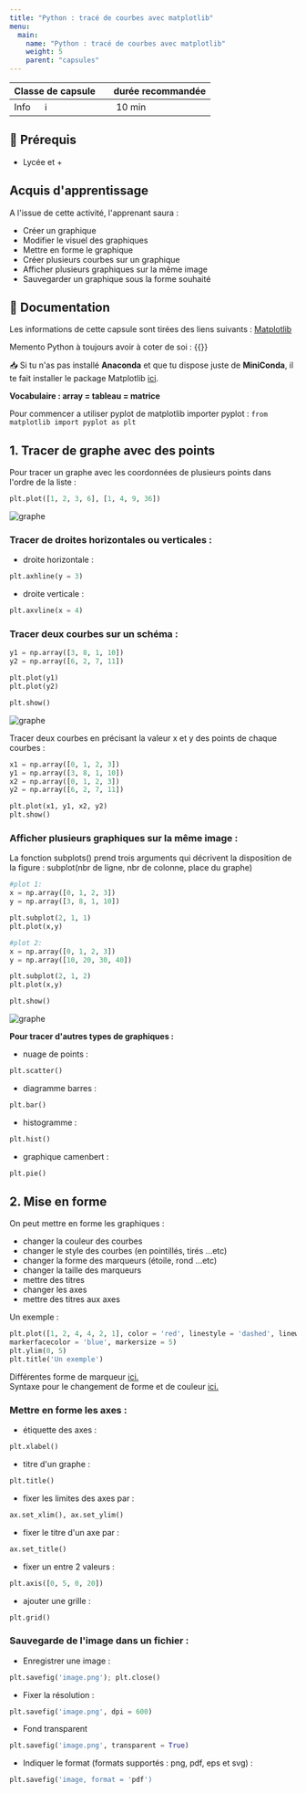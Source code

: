 ```yaml
---
title: "Python : tracé de courbes avec matplotlib"
menu:
  main:
    name: "Python : tracé de courbes avec matplotlib"
    weight: 5
    parent: "capsules"
---
```


| Classe de capsule  | &emsp;durée recommandée |
|:-------------------|:------------------|
| Info  &emsp;  ℹ️  |&emsp; 10 min      |

## 🎒 Prérequis

- Lycée et +

## Acquis d'apprentissage
A l'issue de cette activité, l'apprenant saura : 
- Créer un graphique
- Modifier le visuel des graphiques 
- Mettre en forme le graphique
- Créer plusieurs courbes sur un graphique
- Afficher plusieurs graphiques sur la même image 
- Sauvegarder un graphique sous la forme souhaité 

## 📗 Documentation

Les informations de cette capsule sont tirées des liens suivants :
[Matplotlib](https://www.w3schools.com/python/matplotlib_intro.asp)

Memento Python à toujours avoir à coter de soi : 
{{<pdf src="https://perso.limsi.fr/pointal/_media/python:cours:mementopython3.pdf" >}}
 
📥 Si tu n'as pas installé **Anaconda** et que tu dispose juste de **MiniConda**, il te fait installer le package Matplotlib [ici](https://matplotlib.org/stable/users/installing.html).  

**Vocabulaire : array = tableau = matrice**  

Pour commencer a utiliser pyplot de matplotlib importer pyplot : 
`from matplotlib import pyplot as plt`

## 1. Tracer de graphe avec des points 

Pour tracer un graphe avec les coordonnées de plusieurs points dans l'ordre de la liste : 
``` python 
plt.plot([1, 2, 3, 6], [1, 4, 9, 36])
```  
![graphe](img/graphe.png)


### Tracer de droites horizontales ou verticales :  
* droite horizontale :
```python 
plt.axhline(y = 3)
``` 
* droite verticale : 
```python 
plt.axvline(x = 4)
```

### Tracer deux courbes sur un schéma :   
```python 
y1 = np.array([3, 8, 1, 10])
y2 = np.array([6, 2, 7, 11])

plt.plot(y1)
plt.plot(y2)

plt.show()
```
![graphe](img/graphe2.png)

Tracer deux courbes en précisant la valeur x et y des points de chaque courbes : 
```python 
x1 = np.array([0, 1, 2, 3])
y1 = np.array([3, 8, 1, 10])
x2 = np.array([0, 1, 2, 3])
y2 = np.array([6, 2, 7, 11])

plt.plot(x1, y1, x2, y2)
plt.show()
```

### Afficher plusieurs graphiques sur la même image : 

La fonction subplots() prend trois arguments qui décrivent la disposition de la figure : subplot(nbr de ligne, nbr de colonne, place du graphe)

```python
#plot 1:
x = np.array([0, 1, 2, 3])
y = np.array([3, 8, 1, 10])

plt.subplot(2, 1, 1)
plt.plot(x,y)

#plot 2:
x = np.array([0, 1, 2, 3])
y = np.array([10, 20, 30, 40])

plt.subplot(2, 1, 2)
plt.plot(x,y)

plt.show()
```
![graphe](img/graphex.png)

**Pour tracer d'autres types de graphiques :**
* nuage de points : 
```python 
plt.scatter()
```
* diagramme barres : 
```python 
plt.bar()
```
* histogramme : 
```python 
plt.hist()
```
* graphique camenbert  : 
```python 
plt.pie()
```

## 2. Mise en forme 

On peut mettre en forme les graphiques : 
* changer la couleur des courbes
* changer le style des courbes (en pointillés, tirés ...etc)
* changer la forme des marqueurs (étoile, rond ...etc)
* changer la taille des marqueurs
* mettre des titres 
* changer les axes
* mettre des titres aux axes 

Un exemple :  
```python 
plt.plot([1, 2, 4, 4, 2, 1], color = 'red', linestyle = 'dashed', linewidth = 2,
markerfacecolor = 'blue', markersize = 5)
plt.ylim(0, 5)
plt.title('Un exemple')
```

Différentes forme de marqueur [ici.](https://matplotlib.org/stable/api/markers_api.html)   
Syntaxe pour le changement de forme et de couleur [ici.](http://matplotlib.free.fr/subplot.html)


### Mettre en forme les axes :  
* étiquette des axes : 
```python 
plt.xlabel()
```
* titre d'un graphe : 
```python 
plt.title()
```
* fixer les limites des axes par : 
```python 
ax.set_xlim(), ax.set_ylim()
```
* fixer le titre d'un axe par : 
```python 
ax.set_title()
```
* fixer un entre 2 valeurs : 
```python 
plt.axis([0, 5, 0, 20])
```
* ajouter une grille : 
```python 
plt.grid()
```

### Sauvegarde de l'image dans un fichier :  
* Enregistrer une image : 
```python 
plt.savefig('image.png'); plt.close()
```
* Fixer la résolution : 
```python 
plt.savefig('image.png', dpi = 600)
```
* Fond transparent
 ```python 
plt.savefig('image.png', transparent = True)
```
* Indiquer le format (formats supportés : png, pdf, eps et svg) : 
```python 
plt.savefig('image, format = 'pdf')
``` 